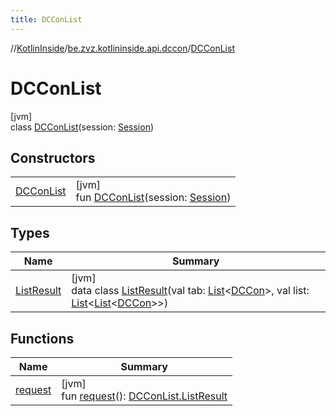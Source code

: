 ```yaml
---
title: DCConList
---
```

//[KotlinInside](../../../index.html)/[be.zvz.kotlininside.api.dccon](../index.html)/[DCConList](index.html)



# DCConList



[jvm]\
class [DCConList](index.html)(session: [Session](../../be.zvz.kotlininside.session/-session/index.html))



## Constructors


| | |
|---|---|
| [DCConList](-d-c-con-list.html) | [jvm]<br>fun [DCConList](-d-c-con-list.html)(session: [Session](../../be.zvz.kotlininside.session/-session/index.html)) |


## Types


| Name | Summary |
|---|---|
| [ListResult](-list-result/index.html) | [jvm]<br>data class [ListResult](-list-result/index.html)(val tab: [List](https://kotlinlang.org/api/latest/jvm/stdlib/kotlin.collections/-list/index.html)&lt;[DCCon](../../be.zvz.kotlininside.api.type/-d-c-con/index.html)&gt;, val list: [List](https://kotlinlang.org/api/latest/jvm/stdlib/kotlin.collections/-list/index.html)&lt;[List](https://kotlinlang.org/api/latest/jvm/stdlib/kotlin.collections/-list/index.html)&lt;[DCCon](../../be.zvz.kotlininside.api.type/-d-c-con/index.html)&gt;&gt;) |


## Functions


| Name | Summary |
|---|---|
| [request](request.html) | [jvm]<br>fun [request](request.html)(): [DCConList.ListResult](-list-result/index.html) |

